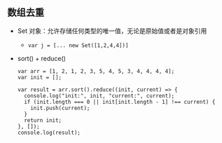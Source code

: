 ## 数组去重

- Set 对象：允许存储任何类型的唯一值，无论是原始值或者是对象引用

  - `var j = [... new Set([1,2,4,4])]`

- sort() + reduce()

  ```
  var arr = [1, 2, 1, 2, 3, 5, 4, 5, 3, 4, 4, 4, 4];
  var init = [];

  var result = arr.sort().reduce((init, current) => {
    console.log("init:", init, "current:", current);
    if (init.length === 0 || init[init.length - 1] !== current) {
      init.push(current);
    }
    return init;
  }, []);
  console.log(result);
  ```
